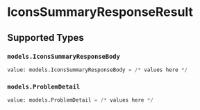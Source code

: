 # IconsSummaryResponseResult


## Supported Types

### `models.IconsSummaryResponseBody`

```python
value: models.IconsSummaryResponseBody = /* values here */
```

### `models.ProblemDetail`

```python
value: models.ProblemDetail = /* values here */
```

